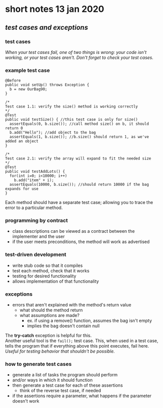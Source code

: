 # short notes 13 jan 2020
## _test cases and exceptions_

### test cases
_When your test cases fail, one of two things is wrong:
 your code isn't working, or your test cases aren't.
 Don't forget to check your test cases._

### example test case
```
@Before
public void setUp() throws Exception {
  b = new OurBag90;
}

/*
Test case 1.1: verify the size() method is working correctly
*/
@Test
public void testSize() { //this test case is only for size()
  assertEquals(0, b.size()); //call method size() on b, it should return 0
  b.add("Hello"); //add object to the bag
  assertEquals(1, b.size()); //b.size() should return 1, as we've added an object
}

/*
Test case 2.1: verify the array will expand to fit the needed size
*/
@Test
public void testAddLots() {
  for(int i=0; i<10000; i++)
    b.add("item" + i);
  assertEquals(10000, b.size()); //should return 10000 if the bag expands for use
}
```
Each method should have a separate test case;
 allowing you to trace the error to a particular method.

### programming by contract
- class descriptions can be viewed as a contract between the implementer and the user
- if the user meets preconditions, the method will work as advertised

### test-driven development
- write stub code so that it compiles
- test each method, check that it works
- testing for desired functionality
- allows implementation of that functionality

### exceptions
- errors that aren't explained with the method's return value
  - what should the method return
  - what assumptions are made?
    - ex. if using a remove() function, assumes the bag isn't empty
    - implies the bag doesn't contain null   
   
The **try-catch** exception is helpful for this.   
Another useful tool is the `fail();` test case.
 This, when used in a test case, tells the program that if everything above this point executes,
 fail here.
 _Useful for testing behavior that shouldn't be possible._

### how to generate test cases
- generate a list of tasks the program should perform
- and/or ways in which it should function
- then generate a test case for each of these assertions
  - think of the reverse test case, if needed
- if the assertions require a parameter, what happens if the parameter doesn't work
